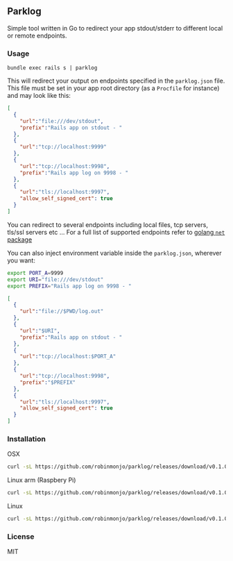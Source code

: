 ## Parklog

Simple tool written in Go to redirect your app stdout/stderr to different local or remote endpoints.

### Usage

`bundle exec rails s | parklog`

This will redirect your output on endpoints specified in the `parklog.json` file. This file must be set in your app root directory (as a `Procfile` for instance) and may look like this:

````json
[
  {
    "url":"file:///dev/stdout",
    "prefix":"Rails app on stdout - "
  },
  {
    "url":"tcp://localhost:9999"
  },
  {
    "url":"tcp://localhost:9998",
    "prefix":"Rails app log on 9998 - "
  },
  {
    "url":"tls://localhost:9997",
    "allow_self_signed_cert": true
  }
]
````
You can redirect to several endpoints including local files, tcp servers, tls/ssl servers etc ...
For a full list of supported endpoints refer to [golang `net` package](http://golang.org/pkg/net/#Dial)

You can also inject environment variable inside the `parklog.json`, wherever you want:

````bash
export PORT_A=9999
export URI="file:///dev/stdout"
export PREFIX="Rails app log on 9998 - "
````

````json
[
  {
    "url":"file://$PWD/log.out"
  },
  {
    "url":"$URI",
    "prefix":"Rails app on stdout - "
  },
  {
    "url":"tcp://localhost:$PORT_A"
  },
  {
    "url":"tcp://localhost:9998",
    "prefix":"$PREFIX"
  },
  {
    "url":"tls://localhost:9997",
    "allow_self_signed_cert": true
  }
]
````

### Installation

OSX

````bash
curl -sL https://github.com/robinmonjo/parklog/releases/download/v0.1.0/parklog_darwin_x86_64.tgz | tar -C /usr/local/bin -zxf -
````

Linux arm (Raspbery Pi)

````bash
curl -sL https://github.com/robinmonjo/parklog/releases/download/v0.1.0/parklog_linux_pi.tgz | tar -C /usr/local/bin -zxf -
````

Linux

````bash
curl -sL https://github.com/robinmonjo/parklog/releases/download/v0.1.0/parklog_linux_x86_64.tgz | tar -C /usr/local/bin -zxf -
````


### License

MIT

